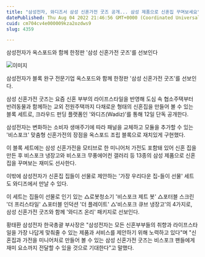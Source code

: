 ```yaml
---
title: "삼성전자, 와디즈서 삼성 신혼가전 굿즈 공개... 삼성 제품으로 신혼집 꾸며보세요"
datePublished: Thu Aug 04 2022 21:46:56 GMT+0000 (Coordinated Universal Time)
cuid: cm704cv4e000009kza2ozdws9
slug: 4359

---
```



삼성전자가 옥스포드와 함께 한정판 '삼성 신혼가전 굿즈'를 선보인다

![이미지](https://cdn.hashnode.com/res/hashnode/image/upload/v1739256403674/b2b1efc7-a24f-4b1b-9957-2bc2478450f7.jpeg)

삼성전자가 블록 완구 전문기업 옥스포드와 함께 한정판 '삼성 신혼가전 굿즈'를 선보인다.

삼성 신혼가전 굿즈는 요즘 신혼 부부의 라이프스타일을 반영해 도심 속 협소주택부터 반려동물과 함께하는 교외 전원주택까지 다채로운 형태의 신혼집을 만들어 볼 수 있는 블록 세트로, 크라우드 펀딩 플랫폼인 '와디즈(Wadiz)'를 통해 12일 단독 공개한다.

삼성전자는 변화하는 소비자 생애주기에 따라 패널을 교체하고 모듈을 추가할 수 있는 '비스포크' 맞춤형 신혼가전의 장점을 옥스포드 조립 블록으로 재치있게 구현했다.

이 블록 세트에는 삼성 신혼가전을 모티브로 한 미니어처 가전도 포함돼 있어 신혼 집을 만든 후 비스포크 냉장고와 비스포크 무풍에어컨 갤러리 등 13종의 삼성 제품으로 신혼집을 꾸며보는 재미도 선사한다.

이밖에 삼성전자가 신혼집 집들이 선물로 제안하는 '가장 우리다운 집-들이 선물' 세트도 와디즈에서 만날 수 있다.

이 세트는 집들이 선물로 인기 있는 △로봇청소기 '비스포크 제트 봇' △포터블 스크린 '더 프리스타일' △포터블 인덕션 '더 플레이트' △'비스포크 큐브 냉장고'의 4가지로, 삼성 신혼가전 굿즈와 함께 '와디즈 온리' 패키지로 선보인다.

황태환 삼성전자 한국총괄 부사장은 "삼성전자는 모든 신혼부부들의 취향과 라이프스타일을 가장 나답게 맞춰줄 수 있는 제품과 서비스를 제안하기 위해 노력하고 있다"며 "신혼집과 가전을 미니어처로 만들어 볼 수 있는 삼성 신혼가전 굿즈는 비스포크 팬들에게 재미 요소까지 전달할 수 있을 것으로 기대한다"고 말했다.